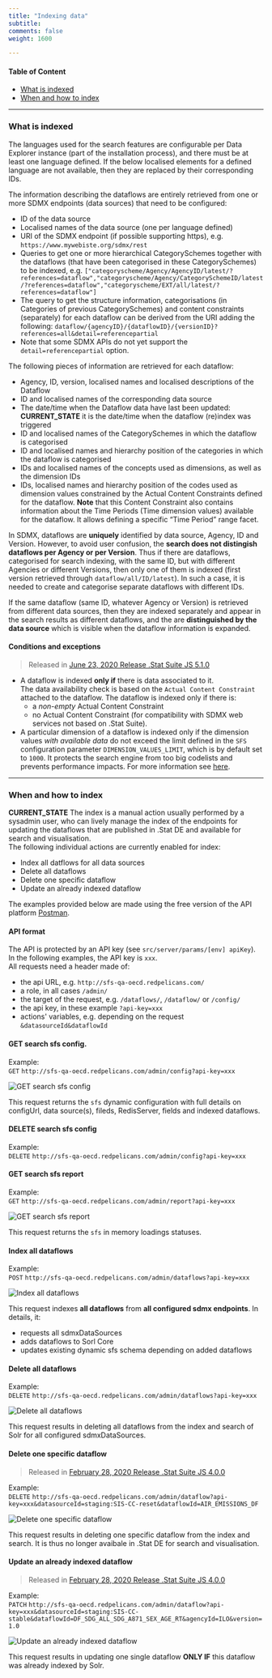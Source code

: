 ```yaml
---
title: "Indexing data"
subtitle: 
comments: false
weight: 1600

---
```


#### Table of Content
- [What is indexed](#what-is-indexed)
- [When and how to index](#when-and-how-to-index)

---

### What is indexed
The languages used for the search features are configurable per Data Explorer instance (part of the installation process), and there must be at least one language defined. If the below localised elements for a defined language are not available, then they are replaced by their corresponding IDs.  

The information describing the dataflows are entirely retrieved from one or more SDMX endpoints (data sources) that need to be configured:
* ID of the data source
* Localised names of the data source (one per language defined)
* URI of the SDMX endpoint (if possible supporting https), e.g. `https://www.mywebiste.org/sdmx/rest`
* Queries to get one or more hierarchical CategorySchemes together with the dataflows (that have been categorised in these CategorySchemes) to be indexed, e.g. `["categoryscheme/Agency/AgencyID/latest/?references=dataflow","categoryscheme/Agency/CategorySchemeID/latest/?references=dataflow","categoryscheme/EXT/all/latest/?references=dataflow"]`
* The query to get the structure information, categorisations (in Categories of previous CategorySchemes) and content constraints (separately) for each dataflow can be derived from the URI adding the following: `dataflow/{agencyID}/{dataflowID}/{versionID}?references=all&detail=referencepartial`
* Note that some SDMX APIs do not yet support the `detail=referencepartial` option.

The following pieces of information are retrieved for each dataflow:
* Agency, ID, version, localised names and localised descriptions of the Dataflow
* ID and localised names of the corresponding data source
* The date/time when the Dataflow data have last been updated: **CURRENT_STATE** it is the date/time when the dataflow (re)index was triggered
* ID and localised names of the CategorySchemes in which the dataflow is categorised
* ID and localised names and hierarchy position of the categories in which the dataflow is categorised
* IDs and localised names of the concepts used as dimensions, as well as the dimension IDs
* IDs, localised names and hierarchy position of the codes used as dimension values constrained by the Actual Content Constraints defined for the dataflow. **Note** that this Content Constraint also contains information about the Time Periods (Time dimension values) available for the dataflow. It allows defining a specific “Time Period” range facet.

In SDMX, dataflows are **uniquely** identified by data source, Agency, ID and Version. However, to avoid user confusion, the **search does not distingish dataflows per Agency or per Version**. Thus if there are dataflows, categorised for search indexing, with the same ID, but with different Agencies or different Versions, then only one of them is indexed (first version retrieved through `dataflow/all/ID/latest`). In such a case, it is needed to create and categorise separate dataflows with different IDs.  

If the same dataflow (same ID, whatever Agency or Version) is retrieved from different data sources, then they are indexed separately and appear in the search results as different dataflows, and the are **distinguished by the data source** which is visible when the dataflow information is expanded.

#### Conditions and exceptions
> Released in [June 23, 2020 Release .Stat Suite JS 5.1.0](https://sis-cc.gitlab.io/dotstatsuite-documentation/changelog/#june-23-2020)  

* A dataflow is indexed **only if** there is data associated to it.  
  The data availability check is based on the `Actual Content Constraint` attached to the dataflow. The dataflow is indexed only if there is:  
  - a *non-empty* Actual Content Constraint
  - no Actual Content Constraint (for compatibility with SDMX web services not based on .Stat Suite).
* A particular dimension of a dataflow is indexed only if the dimension values *with available data* do not exceed the limit defined in the `SFS` configuration parameter `DIMENSION_VALUES_LIMIT`, which is by default set to `1000`. It protects the search engine from too big codelists and prevents performance impacts. For more information see [here](https://sis-cc.gitlab.io/dotstatsuite-documentation/configurations/de-configuration/#limit-for-indexing-dimensions-per-dataflow).

---

### When and how to index

**CURRENT_STATE** The index is a manual action usually performed by a sysadmin user, who can lively manage the index of the endpoints for updating the dataflows that are published in .Stat DE and available for search and visualisation.  
The following individual actions are currently enabled for index:
* Index all datflows for all data sources
* Delete all dataflows
* Delete one specific dataflow
* Update an already indexed dataflow

The examples provided below are made using the free version of the API platform [Postman](https://www.postman.com/).

#### API format
The API is protected by an API key (see `src/server/params/[env] apiKey`). In the following examples, the API key is `xxx`.  <br>
All requests need a header made of:
* the api URL, e.g. `http://sfs-qa-oecd.redpelicans.com/`
* a role, in all cases `/admin/`
* the target of the request, e.g. `/dataflows/`, `/dataflow/` or `/config/`
* the api key, in these example `?api-key=xxx`
* actions' variables, e.g. depending on the request `&datasourceId&dataflowId`

#### GET search sfs config.
Example:  
`GET` `http://sfs-qa-oecd.redpelicans.com/admin/config?api-key=xxx`

![GET search sfs config](/images/de-index-get-config.png)

This request returns the `sfs` dynamic configuration with full details on configUrl, data source(s), fileds, RedisServer, fields and indexed dataflows.

#### DELETE search sfs config
Example:  
`DELETE` `http://sfs-qa-oecd.redpelicans.com/admin/config?api-key=xxx`

#### GET search sfs report
Example:  
`GET` `http://sfs-qa-oecd.redpelicans.com/admin/report?api-key=xxx`

![GET search sfs report](/images/de-index-get-report.png)

This request returns the `sfs` in memory loadings statuses.

#### Index all dataflows
Example:  
`POST` `http://sfs-qa-oecd.redpelicans.com/admin/dataflows?api-key=xxx`

![Index all dataflows](/images/de-index-post-all.png)

This request indexes **all dataflows** from **all configured sdmx endpoints**. In details, it:
* requests all sdmxDataSources
* adds dataflows to Sorl Core
* updates existing dynamic sfs schema depending on added dataflows

#### Delete all dataflows
Example:  
`DELETE` `http://sfs-qa-oecd.redpelicans.com/admin/dataflows?api-key=xxx`

![Delete all dataflows](/images/de-index-delete-all.png)

This request results in deleting all dataflows from the index and search of Solr for all configured sdmxDataSources.

#### Delete one specific dataflow
>Released in [February 28, 2020 Release .Stat Suite JS 4.0.0](https://sis-cc.gitlab.io/dotstatsuite-documentation/changelog/#february-28-2020)

Example:  
`DELETE` `http://sfs-qa-oecd.redpelicans.com/admin/dataflow?api-key=xxx&datasourceId=staging:SIS-CC-reset&dataflowId=AIR_EMISSIONS_DF`

![Delete one specific dataflow](/images/de-index-delete-dataflow.png)

This request results in deleting one specific dataflow from the index and search. It is thus no longer avaibale in .Stat DE for search and visualisation.

#### Update an already indexed dataflow
>Released in [February 28, 2020 Release .Stat Suite JS 4.0.0](https://sis-cc.gitlab.io/dotstatsuite-documentation/changelog/#february-28-2020)

Example:  
`PATCH` `http://sfs-qa-oecd.redpelicans.com/admin/dataflow?api-key=xxx&datasourceId=staging:SIS-CC-stable&dataflowId=DF_SDG_ALL_SDG_A871_SEX_AGE_RT&agencyId=ILO&version=1.0`

![Update an already indexed dataflow](/images/de-index-patch-dataflow.png)

This request results in updating one single dataflow **ONLY IF** this dataflow was already indexed by Solr.


